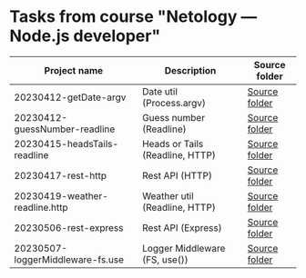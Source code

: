 # Tasks from course "Netology — Node.js developer"

| Project name                     | Description                     | Source folder
| -------------------------------- | ------------------------------- | -----------------------------------------------
| 20230412-getDate-argv            | Date util (Process.argv)        | [Source folder](./20230412-getDate-process.argv)
| 20230412-guessNumber-readline    | Guess number (Readline)         | [Source folder](./20230412-guessNumber-readline)
| 20230415-headsTails-readline     | Heads or Tails (Readline, HTTP) | [Source folder](./20230415-headsTails-readline)
| 20230417-rest-http               | Rest API (HTTP)                 | [Source folder](./20230417-rest-http)
| 20230419-weather-readline.http   | Weather util (Readline, HTTP)   | [Source folder](./20230419-weather-readline.http)
| 20230506-rest-express            | Rest API (Express)              | [Source folder](./20230506-rest-express)
| 20230507-loggerMiddleware-fs.use | Logger Middleware (FS, use())   | [Source folder](./20230507-loggerMiddleware-fs.use)
